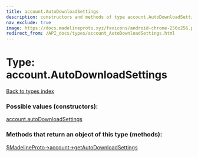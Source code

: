 ```yaml
---
title: account.AutoDownloadSettings
description: constructors and methods of type account.AutoDownloadSettings
nav_exclude: true
image: https://docs.madelineproto.xyz/favicons/android-chrome-256x256.png
redirect_from: /API_docs/types/account_AutoDownloadSettings.html
---
```

# Type: account.AutoDownloadSettings
[Back to types index](index.html)



### Possible values (constructors):

[account.autoDownloadSettings](/API_docs/constructors/account.autoDownloadSettings.html)  



### Methods that return an object of this type (methods):

[$MadelineProto->account->getAutoDownloadSettings](/API_docs/methods/account.getAutoDownloadSettings.html)  



